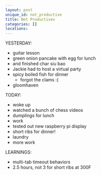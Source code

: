 ```yaml
---
layout: post
unique_id: not_productive
title: Not Productivev
categories: []
locations: 
---
```


YESTERDAY:
* guitar lesson
*  green onion pancake with egg for lunch
  * and finished char siu bao
* Jackie had to host a virtual party
* spicy boiled fish for dinner
  * forgot the clams :(
* gloomhaven

TODAY:
* woke up
* watched a bunch of chess videos
* dumplings for lunch
* work
* tested out new raspberry pi display
* short ribs for dinner!
* laundry
* more work

LEARNINGS:
* multi-tab timeout behaviors
* 2.5 hours, not 3 for short ribs at 300F
